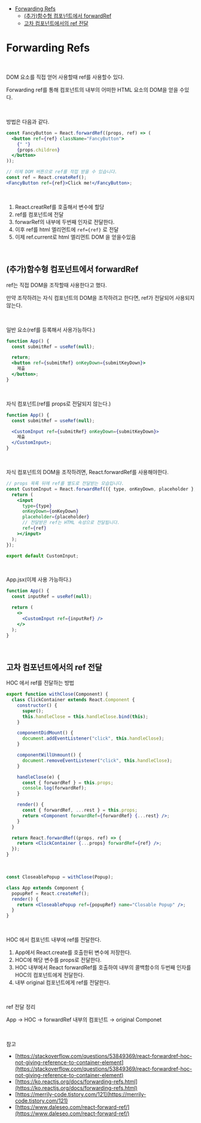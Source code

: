 - [Forwarding Refs](#forwarding-refs)
  - [(추가)함수형 컴포넌트에서 forwardRef](#추가함수형-컴포넌트에서-forwardref)
  - [고차 컴포넌트에서의 ref 전달](#고차-컴포넌트에서의-ref-전달)

# Forwarding Refs

<br>

DOM 요소를 직접 얻어 사용할때 ref를 사용할수 있다.

Forwarding ref를 통해 컴포넌트의 내부의 어떠한 HTML 요소의 DOM을 얻을 수있다.

<br>

방법은 다음과 같다.

```jsx
const FancyButton = React.forwardRef((props, ref) => (
  <button ref={ref} className="FancyButton">
    {" "}
    {props.children}
  </button>
));

// 이제 DOM 버튼으로 ref를 작접 받을 수 있습니다.
const ref = React.createRef();
<FancyButton ref={ref}>Click me!</FancyButton>;
```

<br>

1. React.creatRef를 호출해서 변수에 할당
2. ref를 컴포넌트에 전달
3. forwarRef의 내부에 두번째 인자로 전달한다.
4. 이후 ref를 html 엘리먼트에 `ref={ref}` 로 전달
5. 이제 ref.current로 html 엘리먼트 DOM 을 얻을수있음

<br>

## (추가)함수형 컴포넌트에서 forwardRef

ref는 직접 DOM을 조작할때 사용한다고 했다.

만약 조작하려는 자식 컴포넌트의 DOM을 조작하려고 한다면, ref가 전달되어 사용되지 않는다.

<br>

일반 요소(ref를 등록해서 사용가능하다.)

```jsx
function App() {
  const submitRef = useRef(null);

  return;
  <button ref={submitRef} onKeyDown={submitKeyDown}>
    제출
  </button>;
}
```

<br>

자식 컴포넌트(ref를 props로 전달되지 않는다.)

```jsx
function App() {
  const submitRef = useRef(null);

  <CustomInput ref={submitRef} onKeyDown={submitKeyDown}>
    제출
  </CustomInput>;
}
```

<br>

자식 컴포넌트의 DOM을 조작하려면, React.forwardRef를 사용해야한다.

```jsx
// props 목록 뒤에 ref를 별도로 전달받는 모습입니다.
const CustomInput = React.forwardRef(({ type, onKeyDown, placeholder }, ref) => {
  return (
    <input
      type={type}
      onKeyDown={onKeyDown}
      placeholder={placeholder}
      // 전달받은 ref는 HTML 속성으로 전달됩니다.
      ref={ref}
    ></input>
  );
});

export default CustomInput;
```

<br>

App.jsx(이제 사용 가능하다.)

```jsx
function App() {
  const inputRef = useRef(null);

  return (
    <>
      <CustomInput ref={inputRef} />
    </>
  );
}
```

<br>

## 고차 컴포넌트에서의 ref 전달

HOC 에서 ref를 전달하는 방법

```jsx
export function withClose(Component) {
  class ClickContainer extends React.Component {
    constructor() {
      super();
      this.handleClose = this.handleClose.bind(this);
    }

    componentDidMount() {
      document.addEventListener("click", this.handleClose);
    }

    componentWillUnmount() {
      document.removeEventListener("click", this.handleClose);
    }

    handleClose(e) {
      const { forwardRef } = this.props;
      console.log(forwardRef);
    }

    render() {
      const { forwardRef, ...rest } = this.props;
      return <Component forwardRef={forwardRef} {...rest} />;
    }
  }

  return React.forwardRef((props, ref) => {
    return <ClickContainer {...props} forwardRef={ref} />;
  });
}
```

<br>

```jsx
const CloseablePopup = withClose(Popup);

class App extends Component {
  popupRef = React.createRef();
  render() {
    return <CloseablePopup ref={popupRef} name="Closable Popup" />;
  }
}
```

<br>

HOC 에서 컴포넌트 내부에 ref를 전달한다.

1. App에서 React.create를 호출한뒤 변수에 저장한다.
2. HOC에 해당 변수를 props로 전달한다.
3. HOC 내부에서 React forwardRef를 호출하여 내부의 콜백함수의 두번째 인자를 HOC의 컴포넌트에게 전달한다.
4. 내부 original 컴포넌트에게 ref를 전달한다.

<br>

ref 전달 정리

App → HOC → forwardRef 내부의 컴포넌트 → original Componet

<br>

참고

- [https://stackoverflow.com/questions/53849369/react-forwardref-hoc-not-giving-reference-to-container-element](https://stackoverflow.com/questions/53849369/react-forwardref-hoc-not-giving-reference-to-container-element)
- [https://ko.reactjs.org/docs/forwarding-refs.html](https://ko.reactjs.org/docs/forwarding-refs.html)
- [https://merrily-code.tistory.com/121](https://merrily-code.tistory.com/121)
- [https://www.daleseo.com/react-forward-ref/](https://www.daleseo.com/react-forward-ref/)